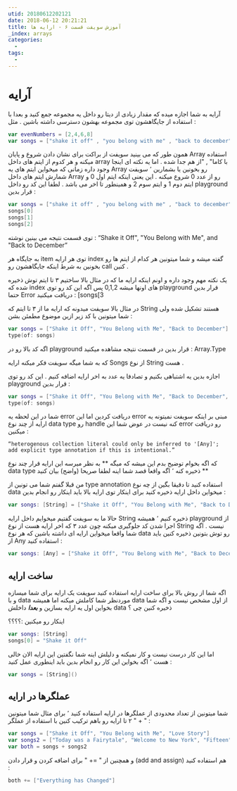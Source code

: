 ```yaml
---
utid: 20180612202121
date: 2018-06-12 20:21:21
title: آموزش سویفت قسمت ۶ - ارایه ها
_index: arrays
categories:
  -
tags:
  -
---
```


# آرایه

آرایه به شما اجازه میده که مقدار زیادی از دیتا رو داخل یه مجموعه جمع کنید‍ و بعدا با استفاده از جایگاهشون توی مجموعه بهشون دسترسی داشته باشین . مثل :

```swift
var evenNumbers = [2,4,6,8]
var songs = ["shake it off" , "you belong with me" , "back to december"]
```

همون طور که می بینید سویفت از براکت برای نشان دادن شروع و پایان Array استفاده میکنه و هر کدوم از ایتم های داخل array با کاما" , "از هم جدا شده . اما یه نکته ای اینجا وجود داره زمانی که میخواین ایتم های یه Array رو بخونین یا بشمارین ٬ سویفت شمارش ایتم های داخل Array رو از عدد 0 شروع میکنه . این یعنی اینکه ایتم اول 0 و ایتم دوم 1 و ایتم سوم 2 و همینطور تا اخر می باشد . لطفا این کد رو داخل playground قرار بدین :

```swift
var songs = ["shake it off" , "you belong with me" , "back to december"]
songs[0]
songs[1]
songs[2]
```

توی قسمت نتیجه می بینین نوشته :   “Shake it Off", "You Belong with Me", and "Back to December” 

به جایگاه هر item توی هر ارایه index گفته میشه و شما میتونین هر کدام از ایتم ها رو بخونین به شرط اینکه  جایگاهشون رو call کنین .

یک نکته مهم وجود داره و اونم اینکه ارایه ما که در مثال بالا ساختیم ۳ تا ایتم توش ذخیره شده که index های اونها میشه 0,1,2 پس اگه این کد رو توی playground قرار بدین حتما Error دریافت میکنید : [songs[3

در مثال بالا سویفت میدونه که ارایه ما از ۳ تا ایتم که String هستند تشکیل شده ولی شما میتونین با کد زیر ازین موضوع مطمئن بشن :

```swift
var songs = ["Shake it Off", "You Belong with Me", "Back to December"]
type(of: songs)
```

اگه کد بالا رو در playground قرار بدین در قسمت نتیجه مشاهده میکنید : Array<String>.Type

که به شما میگه سویفت فکر میکنه ارایه Songs از نوع String هست .

اجازه بدین یه اشتباهی بکنیم و تصادفا یه عدد به اخر ارایه اضافه کنیم . این کد رو توی playground قرار بدین :

```swift
var songs = ["Shake it Off", "You Belong with Me", "Back to December", 3]
type(of: songs) 
```

شما در این لحظه یه error دریافت کردین اما این error مبنی بر اینکه سویفت نمیتونه یه ارایه از چند نوع data type رو handle کنه نیست در عوض شما این error رو دریافت میکنین :  

```
“heterogenous collection literal could only be inferred to '[Any]'; add explicit type annotation if this is intentional.”
```

که اگه بخوام توضیح بدم این میشه که میگه ** به نظر میرسه این ارایه قرار چند نوع data type ذخیره کنه ٬ اگه واقعا قصد شما اینه لطفا صریحا (واضح) بیان کنید **

من قبلا گفتم شما می تونین از type annotation استفاده کنید تا دقیقا بگین از چه نوع data میخواین داخل ارایه ذخیره کنید برای اینکار توی ارایه بالا باید اینکار رو انجام بدین :

```swift
var songs: [String] = ["Shake it Off", "You Belong with Me", "Back to December", 3]
```

حالا ما به سویفت گفتیم میخوایم داخل ارایه String ذخیره کنیم ٬ همیشه playground از اجرا شدن کد جلوگیری میکنه چون عدد ۳ که اخر ارایه هست از نوع String نیست . اگه شما واقعا میخواین ارایه ای داشته باشین که هر نوع data رو توش بتونین ذخیره کنین باید از Any استفاده کنید :

```swift
var songs: [Any] = ["Shake it Off", "You Belong with Me", "Back to December", 3]
```

## ساخت ارایه 

اگه شما از روش بالا برای ساخت ارایه استفاده کنید سویفت یک ارایه برای شما میسازه و با data موردنظر شما کاملش میکنه اما همیشه data از اول مشخص نیست و اگه شما بخواین اول یه ارایه بسازین و ***بعدا*** داخلش data ذخیره کنین چی ؟

اینکار رو میکنین :؟؟؟؟

```swift
var songs: [String]
songs[0] = "Shake it Off"
```

اما این کار درست نیست و کار نمیکنه و دلیلش اینه شما نگفتین این ارایه الان خالی هست ٬ اگه بخواین این کار رو انجام بدین باید اینطوری عمل کنید :

```swift
var songs = [String]()
```

## عملگرها در ارایه

شما میتونین از تعداد محدودی از عملگرها در ارایه استفاده کنید ٬ برای مثال شما میتونین ۲ تا ارایه رو باهم ترکیب کنین با استفاده از عملگر " + " :

```swift
var songs = ["Shake it Off", "You Belong with Me", "Love Story"]
var songs2 = ["Today was a Fairytale", "Welcome to New York", "Fifteen"]
var both = songs + songs2
```

و همچنین از " =+ " برای اضافه کردن و قرار دادن (add and assign) هم استفاده کنید :

```swift
both += ["Everything has Changed"]
```

